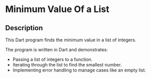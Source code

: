 # Minimum Value Of a List

## Description
This Dart program finds the minimum value in a list of integers.

The program is written in Dart and demonstrates:
- Passing a list of integers to a function.
- Iterating through the list to find the smallest number.
- Implementing error handling to manage cases like an empty list.